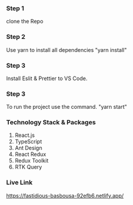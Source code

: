 ### Step 1

clone the Repo

### Step 2

Use yarn to install all dependencies
"yarn install"

### Step 3

Install Eslit & Prettier to VS Code.

### Step 3

To run the project use the command.
"yarn start"

### Technology Stack & Packages

1. React.js
2. TypeScript
3. Ant Design
4. React Redux
5. Redux Toolkit
6. RTK Query

### Live Link

https://fastidious-basbousa-92efb6.netlify.app/


